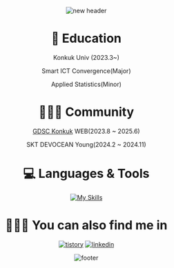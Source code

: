 <div align="center">
  
![new header](https://github.com/clicelee/clicelee/assets/131771046/17832af3-8d5a-4542-89c6-7861ff71fddb)
<!-- ![clicelee github-stats](https://stats.dooboo.io/api/github-stats-advanced?login=clicelee) -->

# 🏫 Education
Konkuk Univ (2023.3~)

Smart ICT Convergence(Major)

Applied Statistics(Minor)


# 🧑🏻‍💻 Community
[GDSC Konkuk](https://www.instagram.com/gdsc.konkuk/) WEB(2023.8 ~ 2025.6)

SKT DEVOCEAN Young(2024.2 ~ 2024.11)


# 💻 Languages & Tools
[![My Skills](https://skillicons.dev/icons?i=git,js,react,tailwind,vscode,figma,notion,obsidian)](https://skillicons.dev)
# 🚶🏻‍➡️ You can also find me in
[![tistory](https://img.shields.io/badge/tistory-ff5544?style=for-the-badge&logo=tistory&logoColor=white)](https://clice.tistory.com/) [![linkedin](https://img.shields.io/badge/linkedin-0A66C2?style=for-the-badge&logo=linkedin&logoColor=white)](https://www.linkedin.com/in/jiminclicelee/)

![footer](https://github.com/clicelee/clicelee/assets/131771046/3097bc35-5f4a-4cf5-a4e0-3540b9cc4340)
</div>
